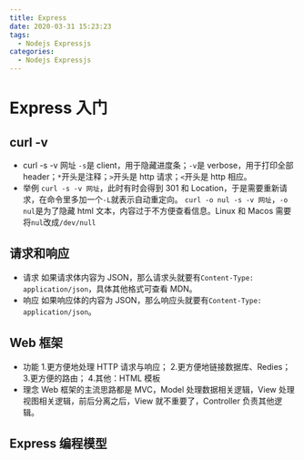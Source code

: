 ```yaml
---
title: Express
date: 2020-03-31 15:23:23
tags:
  - Nodejs Expressjs
categories:
  - Nodejs Expressjs
---
```


# Express 入门

## curl -v

- curl -s -v 网址
  `-s`是 client，用于隐藏进度条；`-v`是 verbose，用于打印全部 header；`*`开头是注释；`>`开头是 http 请求；`<`开头是 http 相应。
- 举例
  `curl -s -v 网址`，此时有时会得到 301 和 Location，于是需要重新请求，在命令里多加一个`-L`就表示自动重定向。
  `curl -o nul -s -v 网址`，`-o nul`是为了隐藏 html 文本，内容过于不方便查看信息。Linux 和 Macos 需要将`nul`改成`/dev/null`

## 请求和响应

- 请求
  如果请求体内容为 JSON，那么请求头就要有`Content-Type: application/json`，具体其他格式可查看 MDN。
- 响应
  如果响应体的内容为 JSON，那么响应头就要有`Content-Type: application/json`。

## Web 框架

- 功能 1.更方便地处理 HTTP 请求与响应； 2.更方便地链接数据库、Redies； 3.更方便的路由； 4.其他：HTML 模板
- 理念
  Web 框架的主流思路都是 MVC，Model 处理数据相关逻辑，View 处理视图相关逻辑，前后分离之后，View 就不重要了，Controller 负责其他逻辑。

## Express 编程模型
